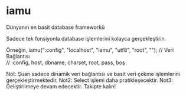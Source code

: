 # iamu
Dünyanın en basit database frameworkü

Sadece tek fonsiyonla database işlemlerini kolayca gerçekleştirin.

Örneğin,
	iamu(":config", "localhost", "iamu", "utf8", "root", ""); // Veri Bağlantısı <br />
	// :config, host, dbname, charset, root, pass, boş

Not: Şuan sadece dinamik veri bağlantısı ve basit veri çekme işlemlerini gerçekleştirmektedir.
Not2: Select işlemi daha pratikleşecektir.
Not3: Geliştirilmeye devam edecektir. Takipte kalın!
